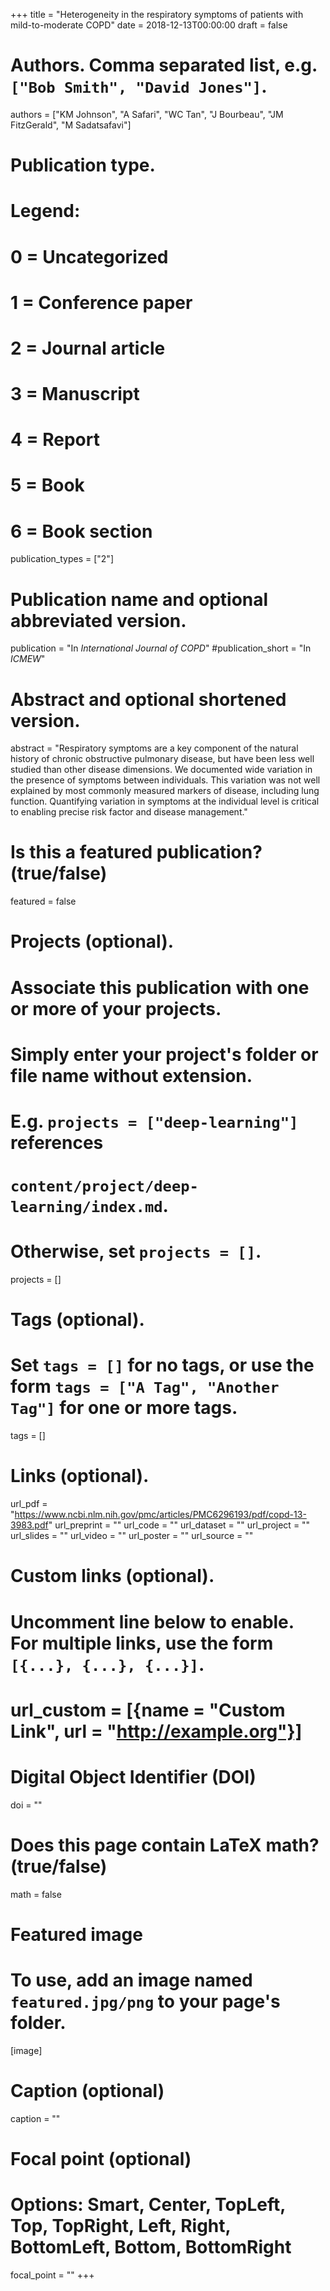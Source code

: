 +++
title = "Heterogeneity in the respiratory symptoms of patients with mild-to-moderate COPD"
date = 2018-12-13T00:00:00
draft = false

# Authors. Comma separated list, e.g. `["Bob Smith", "David Jones"]`.
authors = ["KM Johnson", "A Safari", "WC Tan", "J Bourbeau", "JM FitzGerald", "M Sadatsafavi"]

# Publication type.
# Legend:
# 0 = Uncategorized
# 1 = Conference paper
# 2 = Journal article
# 3 = Manuscript
# 4 = Report
# 5 = Book
# 6 = Book section
publication_types = ["2"]

# Publication name and optional abbreviated version.
publication = "In *International Journal of COPD*"
#publication_short = "In *ICMEW*"

# Abstract and optional shortened version.
abstract = "Respiratory symptoms are a key component of the natural history of chronic obstructive pulmonary disease, but have been less well studied than other disease dimensions. We documented wide variation in the presence of symptoms between individuals. This variation was not well explained by most commonly measured markers of disease, including lung function. Quantifying variation in symptoms at the individual level is critical to enabling precise risk factor and disease management."

# Is this a featured publication? (true/false)
featured = false

# Projects (optional).
#   Associate this publication with one or more of your projects.
#   Simply enter your project's folder or file name without extension.
#   E.g. `projects = ["deep-learning"]` references 
#   `content/project/deep-learning/index.md`.
#   Otherwise, set `projects = []`.
projects = []

# Tags (optional).
#   Set `tags = []` for no tags, or use the form `tags = ["A Tag", "Another Tag"]` for one or more tags.
tags = []

# Links (optional).
url_pdf = "https://www.ncbi.nlm.nih.gov/pmc/articles/PMC6296193/pdf/copd-13-3983.pdf"
url_preprint = ""
url_code = ""
url_dataset = ""
url_project = ""
url_slides = ""
url_video = ""
url_poster = ""
url_source = ""

# Custom links (optional).
#   Uncomment line below to enable. For multiple links, use the form `[{...}, {...}, {...}]`.
# url_custom = [{name = "Custom Link", url = "http://example.org"}]

# Digital Object Identifier (DOI)
doi = ""

# Does this page contain LaTeX math? (true/false)
math = false

# Featured image
# To use, add an image named `featured.jpg/png` to your page's folder. 
[image]
  # Caption (optional)
  caption = ""

  # Focal point (optional)
  # Options: Smart, Center, TopLeft, Top, TopRight, Left, Right, BottomLeft, Bottom, BottomRight
  focal_point = ""
+++

